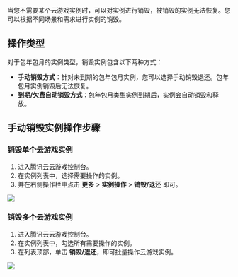 当您不需要某个云游戏实例时，可以对实例进行销毁，被销毁的实例无法恢复。您可以根据不同场景和需求进行实例的销毁。

## 操作类型

对于包年包月的实例类型，销毁实例包含以下两种方式：
- **手动销毁方式**：针对未到期的包年包月实例，您可以选择手动销毁退还。包年包月实例销毁后无法恢复。
- **到期/欠费自动销毁方式**：包年包月类型实例到期后，实例会自动销毁和释放。

## 手动销毁实例操作步骤 
### 销毁单个云游戏实例
1. 进入腾讯云云游戏控制台。
2. 在实例列表中，选择需要操作的实例。
3. 并在右侧操作栏中点击 **更多** > **实例操作** > **销毁/退还** 即可。

![](https://main.qcloudimg.com/raw/39ed8611e875c1accdf495d502616e9e.png)
### 销毁多个云游戏实例

1. 进入腾讯云云游戏控制台。
2. 在实例列表中，勾选所有需要操作的实例。
3. 在列表顶部，单击 **销毁/退还**，即可批量操作云游戏实例。

![](https://main.qcloudimg.com/raw/cd5a652d8252827bfd20fa9fe0f6fa92.png)
